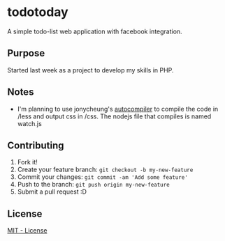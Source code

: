 # todotoday
A simple todo-list web application with facebook integration.

## Purpose
Started last week as a project to develop my skills in PHP.

## Notes
- I'm planning to use jonycheung's [autocompiler][AutoCompiler] to compile the code in /less and output css in /css. The nodejs file that compiles is named watch.js

## Contributing

1. Fork it!
2. Create your feature branch: `git checkout -b my-new-feature`
3. Commit your changes: `git commit -am 'Add some feature'`
4. Push to the branch: `git push origin my-new-feature`
5. Submit a pull request :D

## License

[MIT - License][MIT]

[MIT]: http://opensource.org/licenses/MIT
[AutoCompiler]: https://github.com/jonycheung/Dead-Simple-LESS-Watch-Compiler